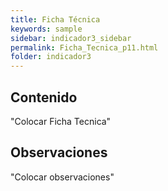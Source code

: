 ```yaml
---
title: Ficha Técnica
keywords: sample
sidebar: indicador3_sidebar
permalink: Ficha_Tecnica_p11.html
folder: indicador3
---
```


## Contenido

"Colocar Ficha Tecnica"

## Observaciones

"Colocar observaciones"


